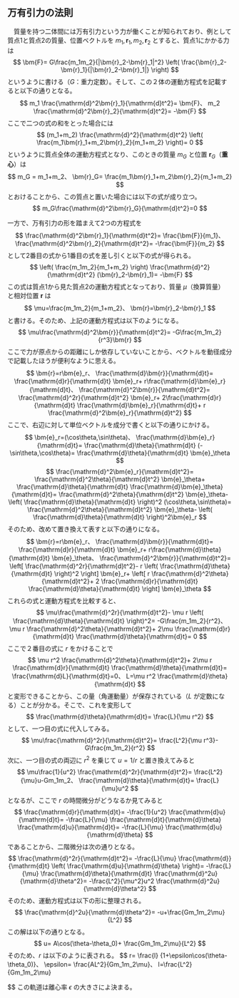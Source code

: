
## 万有引力の法則

　質量を持つ二体間には万有引力という力が働くことが知られており、例として質点1と質点2の質量、位置ベクトルを $m_1,\bm{r}_1,m_2,\bm{r}_2$ とすると、質点1にかかる力は
$$
    \bm{F}=
    G\frac{m_1m_2}{|\bm{r}_2-\bm{r}_1|^2}
    \left(
    \frac{\bm{r}_2-\bm{r}_1}{|\bm{r}_2-\bm{r}_1|}
    \right)
$$
というように書ける（$G$：重力定数）。そして、この２体の運動方程式を記載すると以下の通りとなる。
$$
    m_1
    \frac{\mathrm{d}^2\bm{r}_1}{\mathrm{d}t^2}=
    \bm{F}、
    m_2
    \frac{\mathrm{d}^2\bm{r}_2}{\mathrm{d}t^2}=
    -\bm{F}
$$
ここで二つの式の和をとった場合には
$$
    (m_1+m_2)
    \frac{\mathrm{d}^2}{\mathrm{d}t^2}
    \left(
        \frac{m_1\bm{r}_1+m_2\bm{r}_2}{m_1+m_2}
    \right)=
    0
$$
というように質点全体の運動方程式となり、このときの質量 $m_G$ と位置 $\bm{r}_G$（**重心**）は
$$
    m_G = m_1+m_2、
    \bm{r}_G=
    \frac{m_1\bm{r}_1+m_2\bm{r}_2}{m_1+m_2}
$$ 
とおけることから、この質点と置いた場合には以下の式が成り立つ。
$$
    m_G\frac{\mathrm{d}^2\bm{r}_G}{\mathrm{d}t^2}=0
$$

一方で、万有引力の形を踏まえて2つの方程式を
$$
    \frac{\mathrm{d}^2\bm{r}_1}{\mathrm{d}t^2}=
    \frac{\bm{F}}{m_1}、
    \frac{\mathrm{d}^2\bm{r}_2}{\mathrm{d}t^2}=
    -\frac{\bm{F}}{m_2}
$$
として2番目の式から1番目の式を差し引くと以下の式が得られる。
$$
    \left(
        \frac{m_1m_2}{m_1+m_2}
    \right)
    \frac{\mathrm{d}^2}{\mathrm{d}t^2}
    (\bm{r}_2-\bm{r}_1)=
    -\bm{F}
$$
この式は質点1から見た質点2の運動方程式となっており、質量 $\mu$（換算質量） と相対位置 $\bm{r}$ は
$$
    \mu=\frac{m_1m_2}{m_1+m_2}、
    \bm{r}=\bm{r}_2-\bm{r}_1
$$
と書ける。そのため、上記の運動方程式は以下のようになる。
$$
    \mu\frac{\mathrm{d}^2\bm{r}}{\mathrm{d}t^2}=
    -G\frac{m_1m_2}{r^3}\bm{r}
$$
ここで力が原点からの距離にしか依存していないことから、ベクトルを動径成分で記載したほうが便利なように思える。
$$
    \bm{r}=r\bm{e}_r、
    \frac{\mathrm{d}\bm{r}}{\mathrm{d}t}=
    \frac{\mathrm{d}r}{\mathrm{d}t}
    \bm{e}_r+
    r\frac{\mathrm{d}\bm{e}_r}{\mathrm{d}t}、
    \frac{\mathrm{d}^2\bm{r}}{\mathrm{d}t^2}=
    \frac{\mathrm{d}^2r}{\mathrm{d}t^2}
    \bm{e}_r+
    2\frac{\mathrm{d}r}{\mathrm{d}t}
    \frac{\mathrm{d}\bm{e}_r}{\mathrm{d}t}+
    r
    \frac{\mathrm{d}^2\bm{e}_r}{\mathrm{d}t^2}
$$
ここで、右辺に対して単位ベクトルを成分で書くと以下の通りにかける。
$$
    \bm{e}_r=(\cos\theta,\sin\theta)、
    \frac{\mathrm{d}\bm{e}_r}{\mathrm{d}t}=
    \frac{\mathrm{d}\theta}{\mathrm{d}t}
    (-\sin\theta,\cos\theta)=
    \frac{\mathrm{d}\theta}{\mathrm{d}t}
    \bm{e}_\theta
$$
$$
    \frac{\mathrm{d}^2\bm{e}_r}{\mathrm{d}t^2}=
    \frac{\mathrm{d}^2\theta}{\mathrm{d}t^2}
    \bm{e}_\theta+
    \frac{\mathrm{d}\theta}{\mathrm{d}t}
    \frac{\mathrm{d}\bm{e}_\theta}{\mathrm{d}t}=
    \frac{\mathrm{d}^2\theta}{\mathrm{d}t^2}
    \bm{e}_\theta-
    \left(
    \frac{\mathrm{d}\theta}{\mathrm{d}t}
    \right)^2
    (\cos\theta,\sin\theta)=
    \frac{\mathrm{d}^2\theta}{\mathrm{d}t^2}
    \bm{e}_\theta-
    \left(
    \frac{\mathrm{d}\theta}{\mathrm{d}t}
    \right)^2\bm{e}_r
$$
そのため、改めて置き換えて表すと以下の通りになる。
$$
    \bm{r}=r\bm{e}_r、
    \frac{\mathrm{d}\bm{r}}{\mathrm{d}t}=
    \frac{\mathrm{d}r}{\mathrm{d}t}
    \bm{e}_r+
    r\frac{\mathrm{d}\theta}{\mathrm{d}t}
    \bm{e}_\theta、
    \frac{\mathrm{d}^2\bm{r}}{\mathrm{d}t^2}=
    \left[
    \frac{\mathrm{d}^2r}{\mathrm{d}t^2}-
    r
    \left(
    \frac{\mathrm{d}\theta}{\mathrm{d}t}
    \right)^2
    \right]
    \bm{e}_r+
    \left[
    r
    \frac{\mathrm{d}^2\theta}{\mathrm{d}t^2}+
    2
    \frac{\mathrm{d}r}{\mathrm{d}t}
    \frac{\mathrm{d}\theta}{\mathrm{d}t}
    \right]
    \bm{e}_\theta
$$
これらの式と運動方程式を比較すると、
$$
    \mu\frac{\mathrm{d}^2r}{\mathrm{d}t^2}-
    \mu r
    \left(
    \frac{\mathrm{d}\theta}{\mathrm{d}t}
    \right)^2=
    -G\frac{m_1m_2}{r^2}、
    \mu r
    \frac{\mathrm{d}^2\theta}{\mathrm{d}t^2}+
    2\mu
    \frac{\mathrm{d}r}{\mathrm{d}t}
    \frac{\mathrm{d}\theta}{\mathrm{d}t}=
    0
$$
ここで２番目の式に $r$ をかけることで
$$
    \mu r^2
    \frac{\mathrm{d}^2\theta}{\mathrm{d}t^2}+
    2\mu r
    \frac{\mathrm{d}r}{\mathrm{d}t}
    \frac{\mathrm{d}\theta}{\mathrm{d}t}=
    \frac{\mathrm{d}L}{\mathrm{d}t}=0、
    L=\mu r^2
    \frac{\mathrm{d}\theta}{\mathrm{d}t}  
$$
と変形できることから、この量（角運動量）が保存されている（$L$ が定数になる）ことが分かる。そこで、これを変形して
$$
    \frac{\mathrm{d}\theta}{\mathrm{d}t}=
    \frac{L}{\mu r^2}
$$
として、一つ目の式に代入してみる。
$$
    \mu\frac{\mathrm{d}^2r}{\mathrm{d}t^2}=
    \frac{L^2}{\mu r^3}-
    G\frac{m_1m_2}{r^2}
$$
次に、一つ目の式の両辺に $r^2$ を乗じて $u=1/r$ と置き換えてみると
$$
    \mu\frac{1}{u^2}
    \frac{\mathrm{d}^2r}{\mathrm{d}t^2}=
    \frac{L^2}{\mu}u-Gm_1m_2、
    \frac{\mathrm{d}\theta}{\mathrm{d}t}=
    \frac{L}{\mu}u^2
$$
となるが、ここで $r$ の時間微分がどうなるか見てみると
$$
    \frac{\mathrm{d}r}{\mathrm{d}t}=
    -\frac{1}{u^2}
    \frac{\mathrm{d}u}{\mathrm{d}t}=
    -\frac{L}{\mu}
    \frac{\mathrm{d}t}{\mathrm{d}\theta}
    \frac{\mathrm{d}u}{\mathrm{d}t}=
    -\frac{L}{\mu}
    \frac{\mathrm{d}u}{\mathrm{d}\theta}
$$
であることから、二階微分は次の通りとなる。
$$
    \frac{\mathrm{d}^2r}{\mathrm{d}t^2}=
    -\frac{L}{\mu}
    \frac{\mathrm{d}}{\mathrm{d}t}
    \left(
    \frac{\mathrm{d}u}{\mathrm{d}\theta}
    \right)=
    -\frac{L}{\mu}
    \frac{\mathrm{d}\theta}{\mathrm{d}t}
    \frac{\mathrm{d}^2u}{\mathrm{d}\theta^2}=
    -\frac{L^2}{\mu^2}u^2
    \frac{\mathrm{d}^2u}{\mathrm{d}\theta^2}
$$
そのため、運動方程式は以下の形に整理される。
$$
    \frac{\mathrm{d}^2u}{\mathrm{d}\theta^2}=
    -u+\frac{Gm_1m_2\mu}{L^2}
$$
この解は以下の通りとなる。
$$
    u=
    A\cos(\theta-\theta_0)+
    \frac{Gm_1m_2\mu}{L^2}
$$
そのため、$r$ は以下のように表される。
$$
    r=
    \frac{l}
    {1+\epsilon\cos(\theta-\theta_0)}、
    \epsilon=
    \frac{AL^2}{Gm_1m_2\mu}、
    l=\frac{L^2}{Gm_1m_2\mu}

$$
この軌道は離心率 $\epsilon$ の大きさによ決まる。 